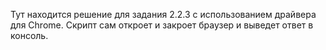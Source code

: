 Тут находится решение для задания 2.2.3 с использованием драйвера для Chrome. Скрипт сам откроет и закроет браузер и выведет ответ в консоль.
